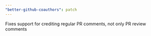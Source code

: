 ```yaml
---
"better-github-coauthors": patch
---
```


Fixes support for crediting regular PR comments, not only PR review comments

